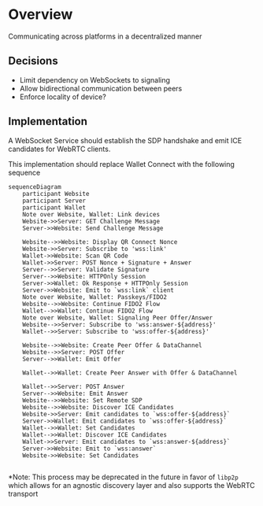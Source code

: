 # Overview

Communicating across platforms in a decentralized manner

## Decisions

- Limit dependency on WebSockets to signaling
- Allow bidirectional communication between peers
- Enforce locality of device?

## Implementation

A WebSocket Service should establish the SDP handshake and emit ICE candidates for WebRTC clients.

This implementation should replace Wallet Connect with the following sequence
```mermaid
sequenceDiagram
    participant Website
    participant Server
    participant Wallet
    Note over Website, Wallet: Link devices
    Website->>Server: GET Challenge Message
    Server->>Website: Send Challenge Message
    
    Website-->>Website: Display QR Connect Nonce
    Website->>Server: Subscribe to 'wss:link'
    Wallet->>Website: Scan QR Code
    Wallet->>Server: POST Nonce + Signature + Answer
    Server-->>Server: Validate Signature
    Server-->>Website: HTTPOnly Session
    Server->>Wallet: Ok Response + HTTPOnly Session
    Server->>Website: Emit to `wss:link` client
    Note over Website, Wallet: Passkeys/FIDO2
    Website-->>Website: Continue FIDO2 Flow
    Wallet-->>Wallet: Continue FIDO2 Flow
    Note over Website, Wallet: Signaling Peer Offer/Answer
    Website-->>Server: Subscribe to 'wss:answer-${address}'
    Wallet-->>Server: Subscribe to 'wss:offer-${address}'

    Website-->>Website: Create Peer Offer & DataChannel
    Website-->>Server: POST Offer
    Server-->>Wallet: Emit Offer
    
    Wallet-->>Wallet: Create Peer Answer with Offer & DataChannel
   
    Wallet-->>Server: POST Answer
    Server-->>Website: Emit Answer
    Website-->>Website: Set Remote SDP
    Website-->>Website: Discover ICE Candidates
    Website->>Server: Emit candidates to `wss:offer-${address}`
    Server->>Wallet: Emit candidates to `wss:offer-${address}`
    Wallet-->>Wallet: Set Candidates
    Wallet-->>Wallet: Discover ICE Candidates
    Wallet->>Server: Emit candidates to `wss:answer-${address}`
    Server->>Website: Emit to `wss:answer`
    Website->>Website: Set Candidates
    
```

*Note: This process may be deprecated in the future in favor of `libp2p` which allows for an agnostic discovery layer and also supports the WebRTC transport
